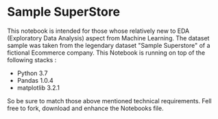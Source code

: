 # Sample SuperStore

This notebook is intended for those whose relatively new to EDA (Exploratory Data Analysis) aspect from Machine Learning. The dataset sample was taken from the legendary dataset "Sample Superstore" of a fictional Ecommerce company. This Notebook is running on top of the following stacks :

- Python 3.7
- Pandas 1.0.4
- matplotlib 3.2.1

So be sure to match those above mentioned technical requirements. Fell free to fork, download and enhance the Notebooks file.
